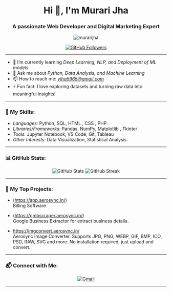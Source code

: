 <h1 align="center">Hi 👋, I'm Murari Jha</h1>
<h3 align="center">A passionate Web Developer and Digital Marketing Expert</h3>

<p align="center">
  <img src="https://komarev.com/ghpvc/?username=yourusername&label=Profile%20views&color=0e75b6&style=flat" alt="murarijha" />
</p>

<p align="center">
  <a href="https://github.com/murarijhaofficial?tab=repositories">
    <img src="https://img.shields.io/github/followers/murarijhaofficial?label=Follow&style=social" alt="GitHub Followers" />
  </a>
</p>

---

- 🌱 I’m currently learning *Deep Learning, NLP, and Deployment of ML models*
- 💬 Ask me about *Python, Data Analysis, and Machine Learning*
- 📫 How to reach me: *yjha5965@gmail.com*
- ⚡ Fun fact: I love exploring datasets and turning raw data into meaningful insights!

---

### 🚀 My Skills:
- *Languages:* Python, SQL, HTML , CSS , PHP.
- *Libraries/Frameworks:* Pandas, NumPy, Matplotlib , Tkinter
- *Tools:* Jupyter Notebook, VS Code, Git, Tableau
- *Other Interests:* Data Visualization, Statistical Analysis.

---

### 📊 GitHub Stats:
<p align="center">
  <img src="https://github-readme-stats.vercel.app/api?username=yk-jha&show_icons=true&theme=radical" alt="GitHub Stats" />
  <img src="https://github-readme-streak-stats.herokuapp.com/?user=yk-jha&theme=radical" alt="GitHub Streak" />
</p>

---

### 🌟 My Top Projects:
- (https://app.aerosync.in/)  
  Billing Software
  
- (https://gmbscraper.aerosync.in/)  
  Google Business Extractor for extract business details.

- https://imgconvert.aerosync.in/  
  Aerosync Image Converter. Supports JPG, PNG, WEBP, GIF, BMP, ICO, PSD, RAW, SVG and more. No installation required, just upload and convert.

---

### 📬 Connect with Me:
<p align="center">
  <a href="[(https://www.linkedin.com/in/murari-jha-86b747138/)]><img src="https://img.icons8.com/color/48/000000/linkedin.png" alt="LinkedIn" /></a>
    <a href="murari.jhaofficial@gmail.com"><img src="https://img.icons8.com/color/48/000000/gmail.png" alt="Gmail" /></a>
</p>

---

